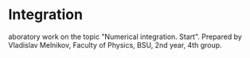 # Integration
aboratory work on the topic "Numerical integration. Start". Prepared by Vladislav Melnikov, Faculty of Physics, BSU, 2nd year, 4th group.
